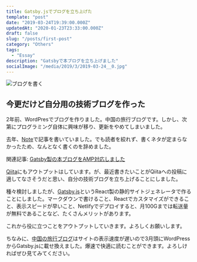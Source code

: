 ```yaml
---
title: Gatsby.jsでブログを立ち上げた
template: "post"
date: "2019-03-24T19:39:00.000Z"
updatedAt: "2020-01-23T23:33:00.000Z"
draft: false
slug: "/posts/first-post"
category: "Others"
tags:
  - "Essay"
description: "Gatsbyで本ブログを立ち上げました"
socialImage: "/media/2019/3/2019-03-24__0.jpg"
---
```


![ブログを書く](/media/writing-with-pc.jpg)

## 今更だけど自分用の技術ブログを作った
2年前、WordPresでブログを作りました。中国の旅行ブログです。しかし、次第にプログラミング自体に興味が移り、更新をやめてしまいました。

去年、[Note](https://note.mu/panda_programm)で記事を書いていました。でも読者を絞れず、書くネタが定まらなかったため、なんとなく書くのを辞めました。

関連記事: [Gatsby製の本ブログをAMP対応しました](/posts/gatsby-amp)

[Qiita](https://qiita.com/Panda_Program)にもアウトプットはしています。が、最近書きたいことがQiitaへの投稿に適してなさそうだと思い、自分の技術ブログを立ち上げることにしました。

種々検討しましたが、[Gatsby.js](https://www.gatsbyjs.org/)というReact製の静的サイトジェネレータで作ることにしました。マークダウンで書けること、Reactでカスタマイズができること、表示スピードが早いこと、Netlifyでデプロイすると、月100Gまでは転送量が無料であることなど、たくさんメリットがあります。

これから役に立つことをアウトプットしていきます。よろしくお願いします。

ちなみに、[中国の旅行ブログ](http://ccculture.net/)はサイトの表示速度が遅いので3月頭にWordPressからGatsby.jsに載せ換えました。爆速で快適に読むことができます。よろしければぜひ見てみてください。
